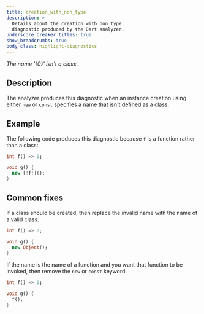 ```yaml
---
title: creation_with_non_type
description: >-
  Details about the creation_with_non_type
  diagnostic produced by the Dart analyzer.
underscore_breaker_titles: true
show_breadcrumbs: true
body_class: highlight-diagnostics
---
```


_The name '{0}' isn't a class._

## Description

The analyzer produces this diagnostic when an instance creation using
either `new` or `const` specifies a name that isn't defined as a class.

## Example

The following code produces this diagnostic because `f` is a function
rather than a class:

```dart
int f() => 0;

void g() {
  new [!f!]();
}
```

## Common fixes

If a class should be created, then replace the invalid name with the name
of a valid class:

```dart
int f() => 0;

void g() {
  new Object();
}
```

If the name is the name of a function and you want that function to be
invoked, then remove the `new` or `const` keyword:

```dart
int f() => 0;

void g() {
  f();
}
```

